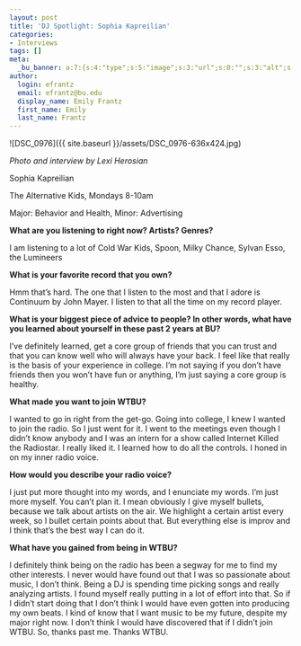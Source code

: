 ```yaml
---
layout: post
title: 'DJ Spotlight: Sophia Kapreilian'
categories:
- Interviews
tags: []
meta:
  _bu_banner: a:7:{s:4:"type";s:5:"image";s:3:"url";s:0:"";s:3:"alt";s:0:"";s:7:"post_id";s:0:"";s:4:"html";s:0:"";s:8:"position";s:12:"contentWidth";s:7:"caption";s:0:"";}
author:
  login: efrantz
  email: efrantz@bu.edu
  display_name: Emily Frantz
  first_name: Emily
  last_name: Frantz
---
```

![DSC_0976]({{ site.baseurl }}/assets/DSC_0976-636x424.jpg)

_Photo and interview by Lexi Herosian_

Sophia Kapreilian

The Alternative Kids, Mondays 8-10am

Major: Behavior and Health, Minor: Advertising

**What are you listening to right now? Artists? Genres?**

I am listening to a lot of Cold War Kids, Spoon, Milky Chance, Sylvan Esso, the Lumineers

**What is your favorite record that you own?**

Hmm that’s hard. The one that I listen to the most and that I adore is Continuum by John Mayer. I listen to that all the time on my record player.

**What is your biggest piece of advice to people? In other words, what have you learned about yourself in these past 2 years at BU?**

I’ve definitely learned, get a core group of friends that you can trust and that you can know well who will always have your back. I feel like that really is the basis of your experience in college. I’m not saying if you don’t have friends then you won’t have fun or anything, I’m just saying a core group is healthy.

**What made you want to join WTBU?**

I wanted to go in right from the get-go. Going into college, I knew I wanted to join the radio. So I just went for it. I went to the meetings even though I didn’t know anybody and I was an intern for a show called Internet Killed the Radiostar. I really liked it. I learned how to do all the controls. I honed in on my inner radio voice.

**How would you describe your radio voice?**

I just put more thought into my words, and I enunciate my words. I’m just more myself. You can’t plan it. I mean obviously I give myself bullets, because we talk about artists on the air. We highlight a certain artist every week, so I bullet certain points about that. But everything else is improv and I think that’s the best way I can do it.

**What have you gained from being in WTBU?**

I definitely think being on the radio has been a segway for me to find my other interests. I never would have found out that I was so passionate about music, I don’t think. Being a DJ is spending time picking songs and really analyzing artists. I found myself really putting in a lot of effort into that. So if I didn’t start doing that I don’t think I would have even gotten into producing my own beats. I kind of know that I want music to be my future, despite my major right now. I don’t think I would have discovered that if I didn’t join WTBU. So, thanks past me. Thanks WTBU.